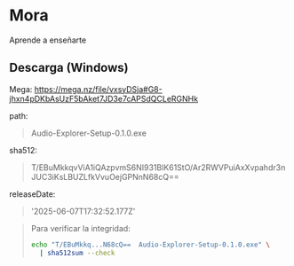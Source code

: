# Mora
Aprende a enseñarte



## Descarga (Windows)
Mega: https://mega.nz/file/vxsyDSja#G8-jhxn4pDKbAsUzF5bAket7JD3e7cAPSdQCLeRGNHk

path: 
>Audio-Explorer-Setup-0.1.0.exe

sha512: 
>T/EBuMkkqvViA1iQAzpvmS6NI931BlK61StO/Ar2RWVPuiAxXvpahdr3nJUC3iKsLBUZLfkVvuOejGPNnN68cQ==

releaseDate: 
>'2025-06-07T17:32:52.177Z'

> Para verificar la integridad:
> ```bash
> echo "T/EBuMkkq...N68cQ==  Audio-Explorer-Setup-0.1.0.exe" \
>   | sha512sum --check
> ```

